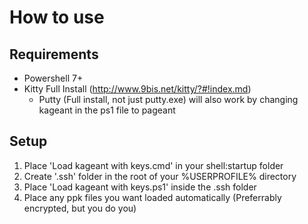 # How to use
## Requirements
- Powershell 7+
- Kitty Full Install (http://www.9bis.net/kitty/?#!index.md)
  - Putty (Full install, not just putty.exe) will also work by changing kageant in the ps1 file to pageant
## Setup
1. Place 'Load kageant with keys.cmd' in your shell:startup folder
2. Create '.ssh' folder in the root of your %USERPROFILE% directory
3. Place 'Load kageant with keys.ps1' inside the .ssh folder
4. Place any ppk files you want loaded automatically (Preferrably encrypted, but you do you)
